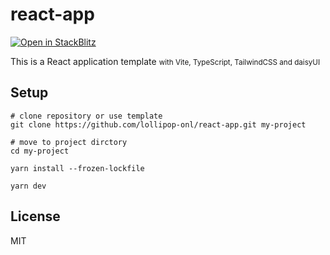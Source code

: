 # react-app

[![Open in StackBlitz](https://developer.stackblitz.com/img/open_in_stackblitz.svg)](https://stackblitz.com/github/lollipop-onl/react-app?title=React+with+Vite,+TypeScript,+TailwindCSS)

This is a React application template <small>with Vite, TypeScript, TailwindCSS and daisyUI</small>

## Setup

```shell
# clone repository or use template
git clone https://github.com/lollipop-onl/react-app.git my-project

# move to project dirctory
cd my-project
```

```shell
yarn install --frozen-lockfile
```

```shell
yarn dev
```

## License

MIT
